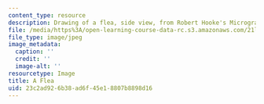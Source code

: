 ```yaml
---
content_type: resource
description: Drawing of a flea, side view, from Robert Hooke's Micrographia.
file: /media/https%3A/open-learning-course-data-rc.s3.amazonaws.com/21l-016-learning-from-the-past-drama-science-performance-spring-2009/23c2ad926b38ad6f45e18807b8898d16_flea.jpg
file_type: image/jpeg
image_metadata:
  caption: ''
  credit: ''
  image-alt: ''
resourcetype: Image
title: A Flea
uid: 23c2ad92-6b38-ad6f-45e1-8807b8898d16
---
```

